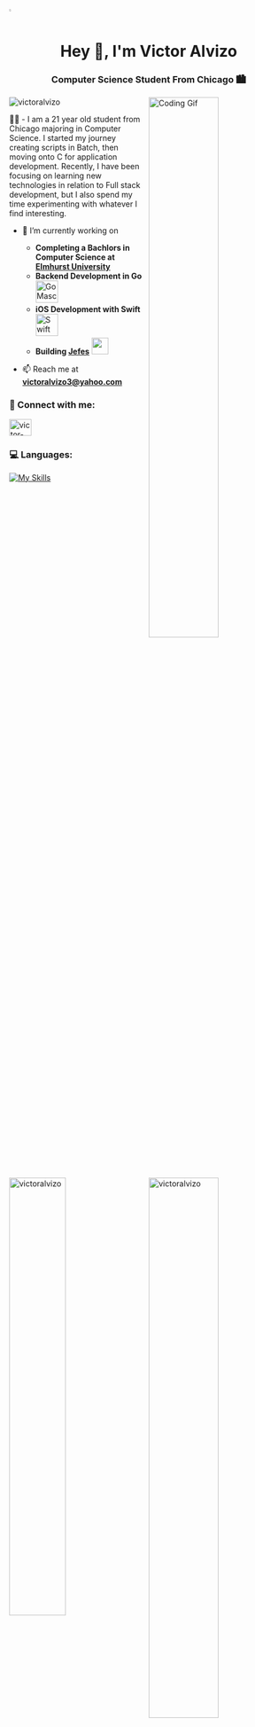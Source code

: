 <img src="https://cdn.weasyl.com/static/media/77/01/0e/77010edc044346137755293f2d8db89977341e2cce02d6e8558dd9de11dd35be.gif" height="0.5%" />
<h1 align="center">Hey 👋, I'm Victor Alvizo</h1>
<h3 align="center">Computer Science Student From Chicago 🏙</h3>
<img align="right" alt="Coding Gif" width="50%" height="auto" src="https://cdn.dribbble.com/users/1059583/screenshots/4171367/coding-freak.gif" />

<p align="left"> <img src="https://komarev.com/ghpvc/?username=victoralvizo&label=Profile%20views&color=0e75b6&style=flat" alt="victoralvizo" /> </p>

👨‍🎓 - I am a 21 year old student from Chicago majoring in Computer Science. I started my journey creating scripts in Batch, then moving onto C for application development. Recently, I have been focusing on learning new technologies in relation to Full stack development, but I also spend my time experimenting with whatever I find interesting.   

- 🌱 I’m currently working on
  - **Completing a Bachlors in Computer Science at <a href="https://www.elmhurst.edu/">Elmhurst University</a>**
  - **Backend Development in Go** <a href="https://go.dev/"><img src="https://external-content.duckduckgo.com/iu/?u=https%3A%2F%2Fdevopedia.org%2Fimages%2Farticle%2F135%2F5996.1544439861.png&f=1&nofb=1&ipt=a9516651af898bbdfae5cd0e67ca1d5bb62e80bf135ce405f2767b3357abbf5f&ipo=images" alt="Go Mascot" width="40" height="40"/></a>
  - **iOS Development with Swift** <a href="https://developer.apple.com/swift/"><img src="https://cdn-icons-png.flaticon.com/512/732/732250.png" alt="Swift Logo" width="40" height="40"/></a>
  - **Building <a href="https://github.com/jefespro">Jefes</a>** <a href="https://github.com/jalesolutions"><img src="https://i.ibb.co/PjBnfX9/Asset-7.png" width="30" height="30"/></a>

- 📫 Reach me at **victoralvizo3@yahoo.com**

<h3 align="left">📩 Connect with me:</h3>
<p align="left">
  <a href="https://linkedin.com/in/victor-alvizo-b5196123b" target="blank">
    <img align="center" src="https://raw.githubusercontent.com/rahuldkjain/github-profile-readme-generator/master/src/images/icons/Social/linked-in-alt.svg" alt="victor-alvizo-b5196123b" height="30" width="40" />
  </a>
</p>

<h3 align="left">💻 Languages:</h3>

[![My Skills](https://skillicons.dev/icons?i=c,cpp,cs,java,qt,ts,react,express,nodejs,postgres,mongodb,kotlin,swift,go,git,docker,gradle&perline=6)](https://skillicons.dev)

<p>
  <img align="right" width="50%" src="https://github-readme-stats.vercel.app/api?username=VictorAlvizo&show_icons=true&locale=en&theme=tokyonight" alt="victoralvizo" />
</p>

<p>
  <img align="left" width="45%" src="https://github-readme-stats.vercel.app/api/top-langs?username=VictorAlvizo&show_icons=true&locale=en&layout=compact&theme=tokyonight" alt="victoralvizo" />
</p>

<p>
  <img align="right" width="50%" src="https://github-readme-streak-stats.herokuapp.com/?user=VictorAlvizo&&theme=tokyonight" alt="victoralvizo" />
</p>
